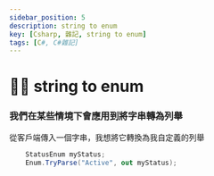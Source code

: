 ```yaml
---
sidebar_position: 5
description: string to enum
key: [Csharp, 雜記, string to enum]
tags: [C#, C#雜記]
---
```


# 👩‍💻 string to enum

### 我們在某些情境下會應用到將字串轉為列舉

從客戶端傳入一個字串，我想將它轉換為我自定義的列舉

```csharp
    StatusEnum myStatus;
    Enum.TryParse("Active", out myStatus);
```
